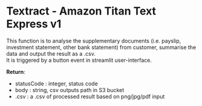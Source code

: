 # Textract - Amazon Titan Text Express v1  
This function is to analyse the supplementary documents (i.e. payslip, investment statement, other bank statement) from customer, summarise the data and output the result as a .csv.   
It is triggered by a button event in streamlit user-interface.  


**Return**:  
   * statusCode : integer, status code  
   * body : string, csv outputs path in S3 bucket
   * .csv : a .csv of processed result based on png/jpg/pdf input  
